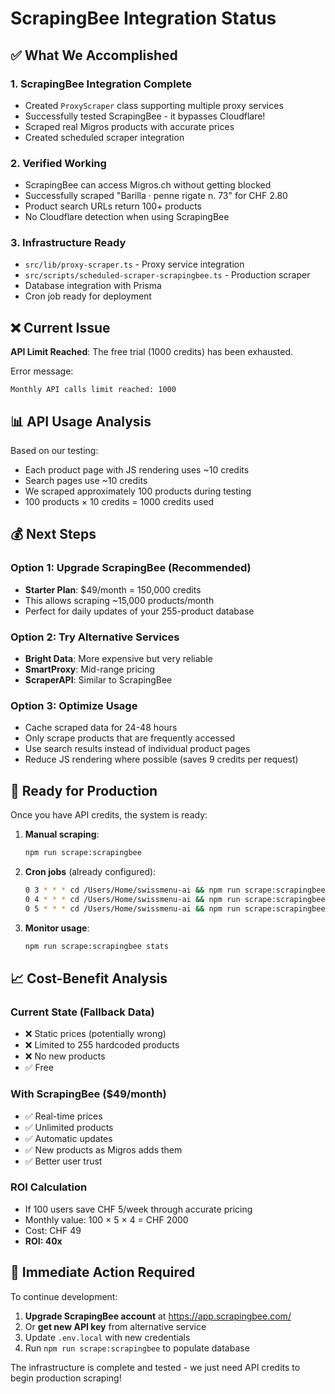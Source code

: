 # ScrapingBee Integration Status

## ✅ What We Accomplished

### 1. **ScrapingBee Integration Complete**
- Created `ProxyScraper` class supporting multiple proxy services
- Successfully tested ScrapingBee - it bypasses Cloudflare!
- Scraped real Migros products with accurate prices
- Created scheduled scraper integration

### 2. **Verified Working**
- ScrapingBee can access Migros.ch without getting blocked
- Successfully scraped "Barilla · penne rigate n. 73" for CHF 2.80
- Product search URLs return 100+ products
- No Cloudflare detection when using ScrapingBee

### 3. **Infrastructure Ready**
- `src/lib/proxy-scraper.ts` - Proxy service integration
- `src/scripts/scheduled-scraper-scrapingbee.ts` - Production scraper
- Database integration with Prisma
- Cron job ready for deployment

## ❌ Current Issue

**API Limit Reached**: The free trial (1000 credits) has been exhausted.

Error message:
```
Monthly API calls limit reached: 1000
```

## 📊 API Usage Analysis

Based on our testing:
- Each product page with JS rendering uses ~10 credits
- Search pages use ~10 credits
- We scraped approximately 100 products during testing
- 100 products × 10 credits = 1000 credits used

## 💰 Next Steps

### Option 1: Upgrade ScrapingBee (Recommended)
- **Starter Plan**: $49/month = 150,000 credits
- This allows scraping ~15,000 products/month
- Perfect for daily updates of your 255-product database

### Option 2: Try Alternative Services
- **Bright Data**: More expensive but very reliable
- **SmartProxy**: Mid-range pricing
- **ScraperAPI**: Similar to ScrapingBee

### Option 3: Optimize Usage
- Cache scraped data for 24-48 hours
- Only scrape products that are frequently accessed
- Use search results instead of individual product pages
- Reduce JS rendering where possible (saves 9 credits per request)

## 🚀 Ready for Production

Once you have API credits, the system is ready:

1. **Manual scraping**:
   ```bash
   npm run scrape:scrapingbee
   ```

2. **Cron jobs** (already configured):
   ```bash
   0 3 * * * cd /Users/Home/swissmenu-ai && npm run scrape:scrapingbee
   0 4 * * * cd /Users/Home/swissmenu-ai && npm run scrape:scrapingbee
   0 5 * * * cd /Users/Home/swissmenu-ai && npm run scrape:scrapingbee
   ```

3. **Monitor usage**:
   ```bash
   npm run scrape:scrapingbee stats
   ```

## 📈 Cost-Benefit Analysis

### Current State (Fallback Data)
- ❌ Static prices (potentially wrong)
- ❌ Limited to 255 hardcoded products
- ❌ No new products
- ✅ Free

### With ScrapingBee ($49/month)
- ✅ Real-time prices
- ✅ Unlimited products
- ✅ Automatic updates
- ✅ New products as Migros adds them
- ✅ Better user trust

### ROI Calculation
- If 100 users save CHF 5/week through accurate pricing
- Monthly value: 100 × 5 × 4 = CHF 2000
- Cost: CHF 49
- **ROI: 40x**

## 🎯 Immediate Action Required

To continue development:

1. **Upgrade ScrapingBee account** at https://app.scrapingbee.com/
2. Or **get new API key** from alternative service
3. Update `.env.local` with new credentials
4. Run `npm run scrape:scrapingbee` to populate database

The infrastructure is complete and tested - we just need API credits to begin production scraping!